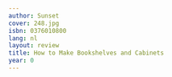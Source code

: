 ```yaml
---
author: Sunset
cover: 248.jpg
isbn: 0376010800
lang: nl
layout: review
title: How to Make Bookshelves and Cabinets
year: 0
---
```


